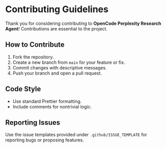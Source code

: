 # Contributing Guidelines

Thank you for considering contributing to **OpenCode Perplexity Research Agent**! Contributions are essential to the project.

## How to Contribute

1. Fork the repository.
2. Create a new branch from `main` for your feature or fix.
3. Commit changes with descriptive messages.
4. Push your branch and open a pull request.

## Code Style

- Use standard Prettier formatting.
- Include comments for nontrivial logic.

## Reporting Issues

Use the issue templates provided under `.github/ISSUE_TEMPLATE` for reporting bugs or proposing features.
